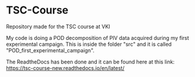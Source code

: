 # TSC-Course
Repository made for the TSC course at VKI

My code is doing a POD decomposition of PIV data acquired during my first experimental campaign. This is inside the folder "src" and it is called "POD_first_experimental_campaign".

The ReadtheDocs has been done and it can be found here at this link: https://tsc-course-new.readthedocs.io/en/latest/
